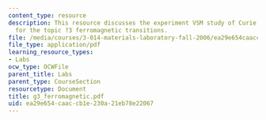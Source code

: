 ```yaml
---
content_type: resource
description: This resource discusses the experiment VSM study of Curie temperatures
  for the topic ?3 ferromagnetic transitions.
file: /media/courses/3-014-materials-laboratory-fall-2006/ea29e654caaccb1e230a21eb78e22067_g3_ferromagnetic.pdf
file_type: application/pdf
learning_resource_types:
- Labs
ocw_type: OCWFile
parent_title: Labs
parent_type: CourseSection
resourcetype: Document
title: g3_ferromagnetic.pdf
uid: ea29e654-caac-cb1e-230a-21eb78e22067
---
```

